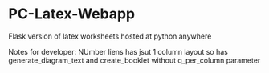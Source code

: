 # PC-Latex-Webapp
Flask version of latex worksheets hosted at python anywhere

Notes for developer:
NUmber liens has jsut 1 column layout so has
generate_diagram_text
and
create_booklet
without
q_per_column
parameter